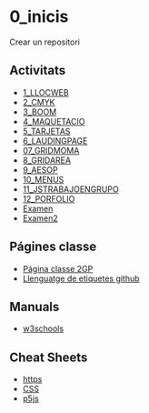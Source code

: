 # 0_inicis
Crear un repositori

## Activitats
* [1_LLOCWEB](https://kerlyenriquez.github.io/01_LLOC_WEB/pages/enfadado.html)
* [2_CMYK](https://kerlyenriquez.github.io/02_CMYK/)
* [3_BOOM](https://kerlyenriquez.github.io/03_BROOM/)
* [4_MAQUETACIO](https://kerlyenriquez.github.io/04_MAQUETACION/)
* [5_TARJETAS](https://kerlyenriquez.github.io/05_TARJETAS/)
* [6_LAUDINGPAGE](https://kerlyenriquez.github.io/06_LAUDINGPAGE/)
* [07_GRIDMOMA]()
* [8_GRIDAREA]()
* [9_AESOP]()
* [10_MENUS](https://kerlyenriquez.github.io/10_MENUS/)
* [11_JSTRABAJOENGRUPO](https://kerlyenriquez.github.io/11_JS_TREBALL_EN_PARELLES/)
* [12_PORFOLIO]()
* [Examen]()
* [Examen2]()

##  Págines classe
* [Página classe 2GP](https://arquesm.github.io/2GP/)
* [Llenguatge de etiquetes github](https://github.com/adam-p/markdown-here)

## Manuals
* [w3schools](https://www.w3schools.com/)

## Cheat Sheets
* [https](https://websitesetup.org/html5-cheat-sheet/)
* [CSS](https://websitesetup.org/css3-cheat-sheet/)
* [p5js](https://github.com/bmoren/p5js-cheat-sheet)
